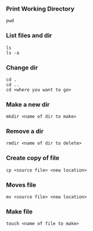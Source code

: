 ### Print Working Directory
```
pwd
```
### List files and dir
```
ls
ls -a
```
### Change dir
```
cd .
cd ..
cd <where you want to go>
```
### Make a new dir
```
mkdir <name of dir to make>
```
### Remove a dir
```
rmdir <name of dir to delete>
```
### Create copy of file
```
cp <source file> <new location>
```
### Moves file
```
mv <source file> <new location>
```
### Make file
```
touch <name of file to make>
```